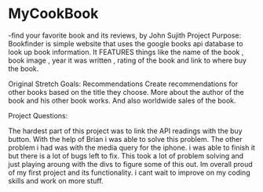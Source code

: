 # MyCookBook
-find your favorite book and its reviews, by John Sujith
Project Purpose:
Bookfinder is simple website that uses the google books api database to look up book information. It FEATURES things like the name of the book , book image , year it was written , rating of the book and link to where buy the book.

Original Stretch Goals:
Recommendations Create recommendations for other books based on the title they choose. More about the author of the book and his other book works. And also worldwide sales of the book.

Project Questions:

The hardest part of this project was to link the API readings with the buy button. With the help of Brian i was able to solve this problem. The other problem i had was with the media query for the iphone. i was able to finish it but there is a lot of bugs left to fix. This took a lot of problem solving and just playing aroung with the divs to figure some of this out. Im overall proud of my first project and its functionality. i cant wait to improve on my coding skills and work on more stuff.
